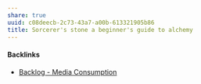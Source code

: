 ```yaml
---
share: true
uuid: c08deecb-2c73-43a7-a00b-613321905b86
title: Sorcerer's stone a beginner's guide to alchemy
---
```

#### Backlinks

* [Backlog - Media Consumption](/78aa36ca-c4c6-40ed-873c-24099d5c2481)